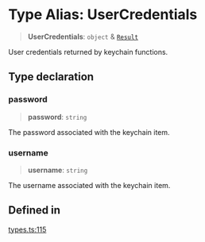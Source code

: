 # Type Alias: UserCredentials

> **UserCredentials**: `object` & [`Result`](Result.md)

User credentials returned by keychain functions.

## Type declaration

### password

> **password**: `string`

The password associated with the keychain item.

### username

> **username**: `string`

The username associated with the keychain item.

## Defined in

[types.ts:115](https://github.com/oblador/react-native-keychain/blob/7eaf30e4858d9a03afd4c8e017b83a96fbc4e982/src/types.ts#L115)

